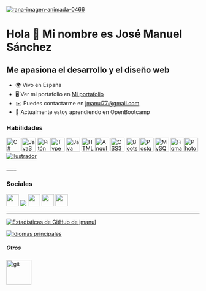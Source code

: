 

<a href="https://www.gifsanimados.org/cat-ranas-198.htm"><img src="https://www.gifsanimados.org/data/media/198/rana-imagen-animada-0466.gif" border="0" alt="rana-imagen-animada-0466" /></a>
<h1>Hola 👋 Mi nombre es José Manuel Sánchez</h1> 

<h2>Me apasiona el desarrollo y el diseño web</h2> 


* 🌍 Vivo en España 
* 🖥️ Ver mi portafolio en [Mi portafolio](http://www.pasttri.com)[](http://www.pasttri.com)  
* ✉️ Puedes contactarme en jmanul77@gmail.com 
* 🌱 Actualmente estoy aprendiendo en OpenBootcamp

### Habilidades


<p align="left">
<a href="https://docs.microsoft.com/en-us/dotnet/csharp/" target="_blank" rel="noreferrer"><img src="https: //raw.githubusercontent.com/danielcranney/readme-generator/main/public/icons/skills/csharp-colored.svg" width="36" height="36" alt="C#" /></a>
<a href="https://developer.mozilla.org/en-US/docs/Web/JavaScript" target="_blank" rel="noreferrer"><img src="https://raw.githubusercontent.com/ danielcranney/readme-generator/main/public/icons/skills/javascript-colored.svg" width="36" height="36" alt="JavaScript" /></a>
<a href="https:// www.python.org/" target="_blank" rel="
noreferrer"><img src="https://raw.githubusercontent.com/danielcranney/readme-generator/main/public/icons/skills/python-colored.svg" width="36" height="36" alt= "Pitón" /></a><a href="https://www.typescriptlang.org/" target="_blank" rel="noreferrer"><img src="https://raw.githubusercontent.com/danielcranney/readme-generator/main/ public/icons/skills/typescript-colored.svg" width="36" height="36" alt="TypeScript" /></a>
<a href="https://www.oracle.com/java/ " target="_blank" rel="noreferrer"><img src="https://raw.githubusercontent.com/danielcranney/readme-generator/main/public/icons/skills/java-colored.svg" width=" 36" height="36" alt="Java" /></a>
<a href="https://developer.mozilla.org/en-US/docs/Glossary/HTML5" target="_blank" rel= "noreferrer"><img src="https://raw.
githubusercontent.com/danielcranney/readme-generator/main/public/icons/skills/html5-colored.svg" width="36" height="36" alt="HTML5" /></a><a href="https://angular.io/" target="_blank" rel="noreferrer"><img src="https://raw.githubusercontent.com/danielcranney/readme-generator/main/public/ iconos/habilidades/angularjs-colored.svg" width="36" height="36" alt="Angular" /></a>
<a href="https://www.w3.org/TR/CSS/ #css" target="_blank" rel="noreferrer"><img src="https://raw.githubusercontent.com/danielcranney/readme-generator/main/public/icons/skills/css3-colored.svg" ancho ="36" height="36" alt="CSS3" /></a>
<a href="https://getbootstrap.com/" target="_blank" rel="noreferrer"><img src=" https://raw.githubusercontent.
com/danielcranney/readme-generator/main/public/icons/skills/bootstrap-colored.svg" width="36" height="36" alt="Bootstrap" /></a><a href="https://www.postgresql.org/" target="_blank" rel="noreferrer"><img src="https://raw.githubusercontent.com/danielcranney/readme-generator/main/ public/icons/skills/postgresql-colored.svg" width="36" height="36" alt="PostgreSQL" /></a>
<a href="https://www.mysql.com/" destino ="_blank" rel="noreferrer"><img src="https://raw.githubusercontent.com/danielcranney/readme-generator/main/public/icons/skills/mysql-colored.svg" width="36" height="36" alt="MySQL" /></a>
<a href="https://www.figma.com/" target="_blank" rel="noreferrer"><img src="https: //raw.githubusercontent.
com/danielcranney/readme-generator/main/public/icons/skills/figma-colored.svg" width="36" height="36" alt="Figma" /></a><a href="https://www.adobe.com/uk/products/photoshop.html" target="_blank" rel="noreferrer"><img src="https://raw.githubusercontent.com/danielcranney /readme-generator/main/public/icons/skills/photoshop-colored.svg" width="36" height="36" alt="Photoshop" /></a>
<a href="adobe.com/uk /products/illustrator.html" target="_blank" rel="noreferrer"><img src="https://raw.githubusercontent.com/danielcranney/readme-generator/main/public/icons/skills/illustrator-colored .svg" ancho="36" altura="36" alt="Ilustrador" /></a>
</p>
____

### Sociales

<p align="left"> <a href="https://discord.com/users/jmanul77#6352" target="_blank" rel="noreferrer"><img src="https:/ /raw.githubusercontent.com/danielcranney/readme-generator/main/public/icons/socials/discord.svg" width="32" height="32" /></a> <a href="https:// www.github.com/jmanul" target="_blank" rel="noreferrer"><img src="https://raw.githubusercontent.com/danielcranney/readme-generator/main/public/icons/socials/github. svg" ancho="32" altura="32" /></a> <a href="http://www.instagram.com/pasttri" target="_blank" rel="noreferrer"><img src="https://raw.githubusercontent.com/danielcranney/readme-generator/main /public/icons/socials/instagram.svg" width="32" height="32" /></a> <a href="https://www.linkedin.com/in/jmanul" target="_blank " rel="noreferrer"><img src="https://raw.githubusercontent.com/danielcranney/readme-generator/main/public/icons/socials/linkedin.svg" width="32" height="32" /></a> <a href="https://www.twitter.com/Jmanul77Pasttri" target="_blank" rel="noreferrer"><img src="https://raw.githubusercontent.com/danielcranney/readme-generator/main/public/icons/socials/twitter.svg" width="32" height="32 "/></a></p>

____




<a href="http://www.github.com/jmanul"><img src="https://github-readme-stats.vercel.app/api?username=jmanul&show_icons=true&hide=&count_private=true&title_color=0891b2&text_color =ffffff&icon_color=0891b2&bg_color=1c1917&hide_border=true&show_icons=true" alt="Estadísticas de GitHub de jmanul" /></a>


<a href="https://github.com/jmanul" align="left"><img src="https://github-readme-stats.vercel.app/api/top-langs/?username=jmanul&langs_count =10&title_color=0891b2&text_color=ffffff&icon_color=0891b2&bg_color=1c1917&hide_border=true&locale=en&custom_title=%20%Idiomas principales" alt="Idiomas principales" /></a>

<!--
**jmanul/jmanul** is a ✨ _special_ ✨ repository because its `README.md` (this file) appears on your GitHub profile.
<a href="https://codepen.io/carlossalvadordiaz/pen/PozMmdq" target="_blank"> <img src="/images/toDo.png" width="120" height="120"/></a> 
Here are some ideas to get you started:

- 🔭 I’m currently working on ...
- 🌱 I’m currently learning ...
- 👯 I’m looking to collaborate on ...
- 🤔 I’m looking for help with ...
- 💬 Ask me about ...
- 📫 How to reach me: ...
- 😄 Pronouns: ...
- ⚡ Fun fact: ...
-->



 ##### Otros
 <p align="left"> 

<a href="https://git-scm.com/" target="_blank"> <img src="https://www.vectorlogo.zone/logos/git-scm/git-scm-icon.svg" alt="git" width="65" height="65"/>  </a>
  </p>



